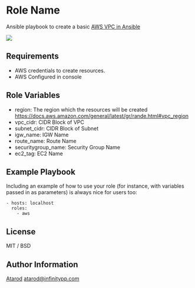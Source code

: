 
Role Name
=========

Ansible playbook to create a basic <a href="https://infinitypp.com/ansible/create-vpc-ansible-aws/">AWS VPC in Ansible</a>


<img src="https://infinitypp.com/wp-content/uploads/2018/04/Untitled-Diagram-2.png">


Requirements
------------

* AWS credentials to create resources.
* AWS Configured in console

Role Variables
--------------

* region: The region which the resources will be created https://docs.aws.amazon.com/general/latest/gr/rande.html#vpc_region
* vpc_cidr: CIDR Block of VPC
* subnet_cidr: CIDR Block of Subnet
* igw_name: IGW Name
* route_name: Route Name
* securitygroup_name: Security Group Name
* ec2_tag: EC2 Name


Example Playbook
----------------

Including an example of how to use your role (for instance, with variables passed in as parameters) is always nice for users too:

    - hosts: localhost
      roles:
        - aws
        

License
-------

MIT / BSD

Author Information
------------------

<a href="https://infinitypp.com">Atarod</a>  <atarod@infinitypp.com> 
